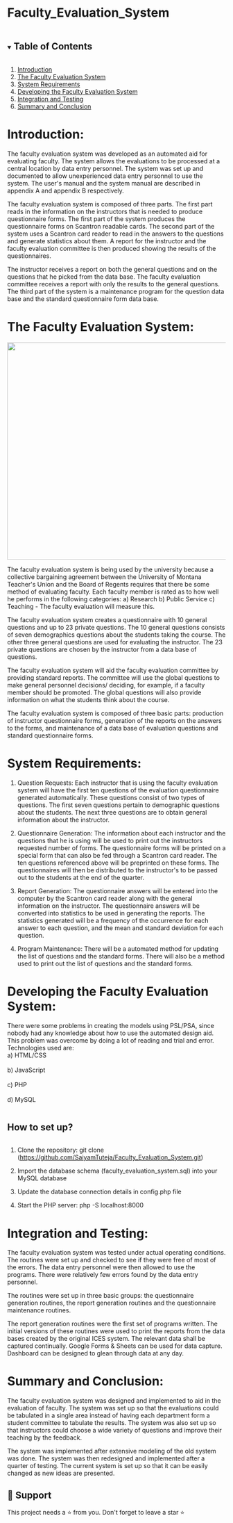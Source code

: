 # Faculty_Evaluation_System
<!-- TABLE OF CONTENTS -->

<details open="open">
  <summary><h2 style="display: inline-block">Table of Contents</h2></summary>
  <ol>
    <li>
      <a href="#1 Introduction">Introduction</a>
    </li>
    <li>
      <a href="#2 The Faculty Evaluation System">The Faculty Evaluation System</a>
    </li>
    <li>
      <a href="#3 System Requirements">System Requirements</a>
    </li>
    <li>
      <a href="#4 Developing the Faculty Evaluation System">Developing the Faculty Evaluation System</a>
    </li>
    <li>
      <a href="#5 Integration and Testing">Integration and Testing</a>
    </li>
    <li>
      <a href="#6 Summary and Conclusion">Summary and Conclusion</a>
    </li>
  </ol>
</details>

# <a name="1 Introduction">Introduction:</a>


The faculty evaluation system was developed as an automated aid for evaluating faculty. The system allows the evaluations to be processed at a central location by data entry personnel. The system was set up and documented to allow unexperienced data entry personnel to use the system. The user's manual and the system manual are described in appendix A and appendix B respectively.

The faculty evaluation system is composed of three parts. The first part reads in the information on the instructors that is needed to produce questionnaire forms.
The first part of the system produces the questionnaire forms on Scantron readable cards. The second part of the system uses a Scantron card reader to read in the answers to the questions and generate statistics about them. A report for the instructor and the faculty evaluation committee is then produced showing the results of the questionnaires. 

The instructor receives a report on both the general questions and on the questions that he picked from the data base. The faculty evaluation committee receives a report with only the results to the general questions. The third part of the system is a maintenance program for the question data base and the standard questionnaire form data base.


# <a name="2 The Faculty Evaluation System">The Faculty Evaluation System:</a>

<img src="https://github.com/SaiyamTuteja/Faculty_Evaluation_System/assets/128183101/83907109-887a-4d48-a49e-eed1303aec0f)" align="center" height="500" width="800">

The faculty evaluation system is being used by the university because a collective bargaining agreement between the University of Montana Teacher's Union and the Board of Regents requires that there be some method of evaluating faculty. Each faculty member is rated as to how well he performs in the following categories:
       a) Research 
       b) Public Service
       c) Teaching - The faculty evaluation will measure this.
       
The faculty evaluation system creates a questionnaire with 10 general questions and up to 23 private questions. The 10 general questions consists of seven demographics questions about the students taking the course. The other three general questions are used for evaluating the instructor. The 23 private questions are chosen by the instructor from a data base of questions.

The faculty evaluation system will aid the faculty evaluation committee by providing standard reports. The committee will use the global questions to make general personnel decisions/ deciding, for example, if a faculty member should be promoted. The global questions will also provide information on what the students think about the course. 

The faculty evaluation system is composed of three basic parts: production of instructor questionnaire forms, generation of the reports on the answers to the forms, and maintenance of a data base of evaluation questions and standard questionnaire forms.

# <a name="3 System Requirements">System Requirements:</a>

1. Question Requests:
Each instructor that is using the faculty evaluation system will have the first ten questions of the evaluation questionnaire generated automatically. These questions consist of two types of questions. The first seven questions pertain to demographic questions about the students. The next three questions are to obtain general information about the instructor.

2. Questionnaire Generation:
The information about each instructor and the questions that he is using will be used to print out the instructors requested number of forms. The questionnaire forms will be printed on a special form that can also be fed through a Scantron card reader. The ten questions referenced above will be preprinted on these forms. The questionnaires will then be distributed to the instructor's to be passed out to
the students at the end of the quarter.

3. Report Generation:
The questionnaire answers will be entered into the computer by the Scantron card reader along with the general information on the instructor. The questionnaire answers will be converted into statistics to be used in generating the reports. The statistics generated will be a frequency of the occurrence for each answer to each question, and the mean and standard deviation for each question.

4. Program Maintenance:
There will be a automated method for updating the list of questions and the standard forms. There will also be a method used to print out the list of questions and the standard forms.


# <a name="4 Developing the Faculty Evaluation System">Developing the Faculty Evaluation System:</a>

There were some problems in creating the models using PSL/PSA, since nobody had any knowledge about how to use the automated design aid. This problem was overcome by doing a lot of reading and trial and error. Technologies used are:
<br>
    a) HTML/CSS
</br>
<br>
    b) JavaScript
</br>
<br>
    c) PHP
</br>
<br> 
    d) MySQL
</br>

<h2 style="display: inline-block">How to set up?</h2>

1. Clone the repository: git clone (https://github.com/SaiyamTuteja/Faculty_Evaluation_System.git)

2. Import the database schema (faculty_evaluation_system.sql) into your MySQL database

3. Update the database connection details in config.php file
   
4. Start the PHP server: php -S localhost:8000

# <a name="5 Integration and Testing">Integration and Testing:</a>

The faculty evaluation system was tested under actual operating conditions. The routines were set up and checked to see if they were free of most of the errors. The data entry personnel were then allowed to use the programs. There were relatively few errors found by the data entry personnel.

The routines were set up in three basic groups: the questionnaire generation routines, the report generation routines and the questionnaire maintenance routines.

The report generation routines were the first set of programs written. The initial versions of these routines were used to print the reports from the data bases created by the original ICES system. The relevant data shall be captured continually. Google Forms & Sheets can be used for data capture. Dashboard can be designed to glean through data at any day.

# <a name="6 Summary and Conclusion">Summary and Conclusion:</a>

The faculty evaluation system was designed and implemented to aid in the evaluation of faculty. The system was set up so that the evaluations could be tabulated in a single area instead of having each department form a student
committee to tabulate the results. The system was also set up so that instructors could choose a wide variety of questions and improve their teaching by the feedback.

The system was implemented after extensive modeling of the old system was done. The system was then redesigned and implemented after a quarter of testing. The current system is set up so that it can be easily changed as new ideas are
presented.


## 🙏 Support

This project needs a ⭐️ from you. Don't forget to leave a star ⭐️
